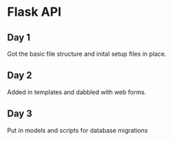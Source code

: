 Flask API
=========

Day 1
-----
Got the basic file structure and inital setup files in place.


Day 2
-----
Added in templates and dabbled with web forms.

Day 3
-----
Put in models and scripts for database migrations
